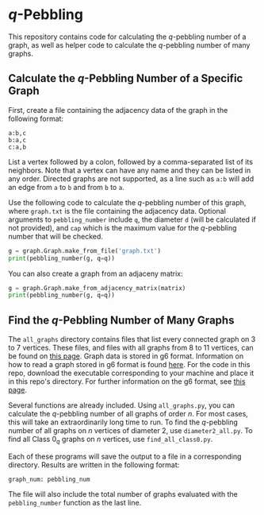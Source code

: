 # $q$-Pebbling

This repository contains code for calculating the $q$-pebbling number of a graph, as well as helper code to calculate the $q$-pebbling number of many graphs.

## Calculate the $q$-Pebbling Number of a Specific Graph

First, create a file containing the adjacency data of the graph in the following format:

```
a:b,c
b:a,c
c:a,b
```

List a vertex followed by a colon, followed by a comma-separated list of its neighbors. Note that a vertex can have any name and they can be listed in any order. Directed graphs are not supported, as a line such as `a:b` will add an edge from `a` to `b` and from `b` to `a`.

Use the following code to calculate the $q$-pebbling number of this graph, where `graph.txt` is the file containing the adjacency data. Optional arguments to `pebbling_number` include `q`, the diameter `d` (will be calculated if not provided), and `cap` which is the maximum value for the $q$-pebbling number that will be checked.

```python
g = graph.Graph.make_from_file('graph.txt')
print(pebbling_number(g, q=q))
```

You can also create a graph from an adjaceny matrix:

```python
g = graph.Graph.make_from_adjacency_matrix(matrix)
print(pebbling_number(g, q=q))
```

## Find the $q$-Pebbling Number of Many Graphs

The `all_graphs` directory contains files that list every connected graph on 3 to 7 vertices. These files, and files with all graphs from 8 to 11 vertices, can be found on [this page](https://users.cecs.anu.edu.au/~bdm/data/graphs.html). Graph data is stored in g6 format. Information on how to read a graph stored in g6 format is found [here](https://users.cecs.anu.edu.au/~bdm/data/formats.html). For the code in this repo, download the executable corresponding to your machine and place it in this repo's directory. For further information on the g6 format, see [this page](https://users.cecs.anu.edu.au/~bdm/data/formats.txt).

Several functions are already included. Using `all_graphs.py`, you can calculate the $q$-pebbling number of all graphs of order $n$. For most cases, this will take an extraordinarily long time to run. To find the $q$-pebbling number of all graphs on $n$ vertices of diameter 2, use `diameter2_all.py`. To find all Class $0_q$ graphs on $n$ vertices, use `find_all_class0.py`. 

Each of these programs will save the output to a file in a corresponding directory. Results are written in the following format:
```
graph_num: pebbling_num
```
The file will also include the total number of graphs evaluated with the `pebbling_number` function as the last line.
